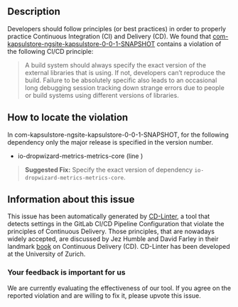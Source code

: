 
## Description
Developers should follow principles (or best practices) in order to properly practice Continuous Integration (CI) and Delivery (CD).
We found that [com-kapsulstore-ngsite-kapsulstore-0-0-1-SNAPSHOT](https://gitlab.com/kapsulstore/ng-site/blob/master/.gitlab-ci.yml) contains a violation of the following CI/CD principle:

> A build system should always specify the exact version of the external libraries that is using.
If not, developers can’t reproduce the build. Failure to be absolutely specific also leads to an occasional long debugging session tracking down strange errors due to people or build systems using different versions of libraries.

## How to locate the violation

In com-kapsulstore-ngsite-kapsulstore-0-0-1-SNAPSHOT, for the following dependency only the major release is specified in the version number.

* io-dropwizard-metrics-metrics-core (line )

> **Suggested Fix:** Specify the exact version of dependency `io-dropwizard-metrics-metrics-core`.

## Information about this issue

This issue has been automatically generated by [CD-Linter](https://gitlab.com/Jancso/configuration-analytics), a tool that detects settings in the GitLab CI/CD Pipeline Configuration that violate the principles of Continuous Delivery. Those principles, that are nowadays widely accepted, are discussed by Jez Humble and David Farley in their landmark [book](https://www.oreilly.com/library/view/continuous-delivery-reliable/9780321670250/) on Continuous Delivery (CD). CD-Linter has been developed at the University of Zurich.

### Your feedback is important for us
We are currently evaluating the effectiveness of our tool. If you agree on the reported violation and are willing to fix it, please upvote this issue.